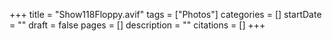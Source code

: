 +++
title = "Show118Floppy.avif"
tags = ["Photos"]
categories = []
startDate = ""
draft = false
pages = []
description = ""
citations = []
+++
